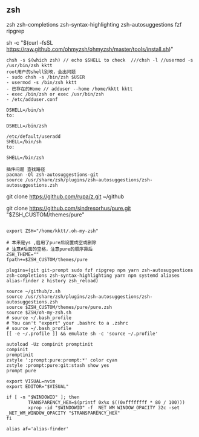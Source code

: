 ## zsh

zsh zsh-completions zsh-syntax-highlighting zsh-autosuggestions fzf ripgrep

sh -c "$(curl -fsSL https://raw.github.com/ohmyzsh/ohmyzsh/master/tools/install.sh)"

``` 一些问题 Restart your machine
chsh -s $(which zsh) // echo $SHELL to check  ///chsh -l //usermod -s /usr/bin/zsh kktt
root用户的shell别改，会出问题
- sudo chsh -s /bin/zsh $USER
- usermod -s /bin/zsh kktt
- 已存在的Home // adduser --home /home/kktt kktt
- exec /bin/zsh or exec /usr/bin/zsh
- /etc/adduser.conf

DSHELL=/bin/sh
to:

DSHELL=/bin/zsh

/etc/default/useradd
SHELL=/bin/sh
to:

SHELL=/bin/zsh
```
```
插件问题 查找路径
pacman -Ql zsh-autosuggestions-git
source /usr/share/zsh/plugins/zsh-autosuggestions/zsh-autosuggestions.zsh
```
git clone https://github.com/rupa/z.git ~/github

git clone https://github.com/sindresorhus/pure.git "$ZSH_CUSTOM/themes/pure"

```.zshrc

export ZSH="/home/kktt/.oh-my-zsh"

# 本来是ys ,启用了pure后设置成空或删除
# 注意#后面的空格，注意pure的顺序靠后
ZSH_THEME=""  
fpath+=$ZSH_CUSTOM/themes/pure

plugins=(git git-prompt sudo fzf ripgrep npm yarn zsh-autosuggestions zsh-completions zsh-syntax-highlighting yarn npm systemd aliases alias-finder z history zsh_reload)

source ~/github/z.sh
source /usr/share/zsh/plugins/zsh-autosuggestions/zsh-autosuggestions.zsh
source $ZSH_CUSTOM/themes/pure/pure.zsh
source $ZSH/oh-my-zsh.sh
# source ~/.bash_profile
# You can't "export" your .bashrc to a .zshrc
# source ~/.bash_profile
[[ -e ~/.profile ]] && emulate sh -c 'source ~/.profile'

autoload -Uz compinit promptinit
compinit
promptinit
zstyle ':prompt:pure:prompt:*' color cyan
zstyle :prompt:pure:git:stash show yes
prompt pure

export VISUAL=nvim
export EDITOR="$VISUAL"

if [ -n "$WINDOWID" ]; then
        TRANSPARENCY_HEX=$(printf 0x%x $((0xffffffff * 80 / 100)))
        xprop -id "$WINDOWID" -f _NET_WM_WINDOW_OPACITY 32c -set _NET_WM_WINDOW_OPACITY "$TRANSPARENCY_HEX"
fi

alias af='alias-finder'
```
